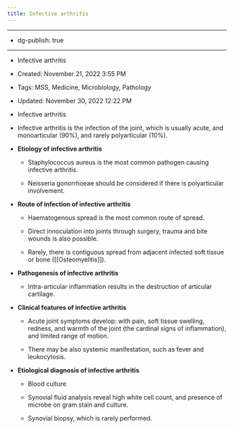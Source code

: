 ```yaml
---
title: Infective arthritis
---
```


- --

- dg-publish: true

- --

- Infective arthritis

- Created: November 21, 2022 3:55 PM

- Tags: MSS, Medicine, Microbiology, Pathology

- Updated: November 30, 2022 12:22 PM

- Infective arthritis

- Infective arthritis is the infection of the joint, which is usually acute, and monoarticular (90%), and rarely polyarticular (10%).

- **************************************************************Etiology of infective arthritis**************************************************************
	 - Staphylococcus aureus is the most common pathogen causing infective arthritis.

	 - Neisseria gonorrhoeae should be considered if there is polyarticular involvement.

- **********************************************************************************Route of infection of infective arthritis**********************************************************************************
	 - Haematogenous spread is the most common route of spread.

	 - Direct innoculation into joints through surgery, trauma and bite wounds is also possible.

	 - Rarely, there is contiguous spread from adjacent infected soft tissue or bone ([[Osteomyelitis]]).

- **********************************************************************Pathogenesis of infective arthritis**********************************************************************
	 - Intra-articular inflammation results in the destruction of articular cartilage.

- ********************************************************************************Clinical features of infective arthritis********************************************************************************
	 - Acute joint symptoms develop: with pain, soft tissue swelling, redness, and warmth of the joint (the cardinal signs of inflammation), and limited range of motion.

	 - There may be also systemic manifestation, such as fever and leukocytosis.

- ****************************************************************Etiological diagnosis of infective arthritis****************************************************************
	 - Blood culture

	 - Synovial fluid analysis reveal high white cell count, and presence of microbe on gram stain and culture.

	 - Synovial biopsy, which is rarely performed.

